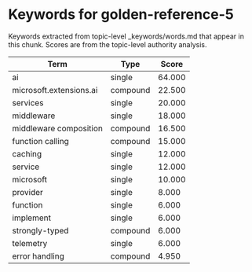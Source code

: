 # Keywords for golden-reference-5

Keywords extracted from topic-level _keywords/words.md that appear in this chunk.
Scores are from the topic-level authority analysis.

| Term | Type | Score |
|------|------|-------|
| ai | single | 64.000 |
| microsoft.extensions.ai | compound | 22.500 |
| services | single | 20.000 |
| middleware | single | 18.000 |
| middleware composition | compound | 16.500 |
| function calling | compound | 15.000 |
| caching | single | 12.000 |
| service | single | 12.000 |
| microsoft | single | 10.000 |
| provider | single | 8.000 |
| function | single | 6.000 |
| implement | single | 6.000 |
| strongly-typed | compound | 6.000 |
| telemetry | single | 6.000 |
| error handling | compound | 4.950 |
